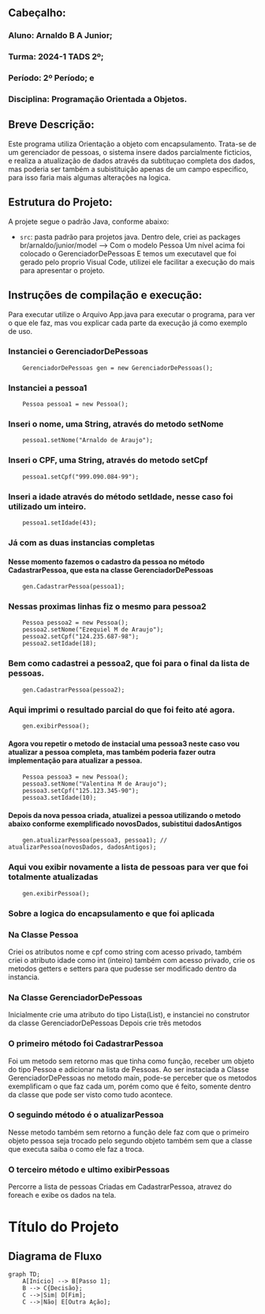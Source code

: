 ## Cabeçalho:
### Aluno: Arnaldo B A Junior; 
### Turma: 2024-1 TADS 2º;
### Período: 2º Período; e 
### Disciplina: Programação Orientada a Objetos.

## Breve Descrição:

Este programa utiliza Orientação a objeto com encapsulamento. 
Trata-se de um gerenciador de pessoas, o sistema insere dados parcialmente ficticios, e realiza a atualização de dados através da subtituçao completa dos dados, mas poderia ser também a subistituição apenas de um campo especifico, para isso faria mais algumas alterações na logica.

## Estrutura do Projeto:

A projete segue o padrão Java, conforme abaixo:

- `src`: pasta padrão para projetos java. 
Dentro dele, criei as packages br/arnaldo/junior/model --> Com o modelo Pessoa
Um nível acima foi colocado o GerenciadorDePessoas
E temos um executavel que foi gerado pelo proprio Visual Code, utilizei ele facilitar a execução do mais para apresentar o projeto.

## Instruções de compilação e execução:

Para executar utilize o Arquivo App.java para executar o programa, para ver o que ele faz, mas vou explicar cada parte da execução já como exemplo de uso.
  
  ### Instanciei o GerenciadorDePessoas
        GerenciadorDePessoas gen = new GerenciadorDePessoas();
  ### Instanciei a pessoa1
        Pessoa pessoa1 = new Pessoa();
  ### Inseri o nome, uma String, através do metodo setNome
        pessoa1.setNome("Arnaldo de Araujo");
  ### Inseri o CPF, uma String, através do metodo setCpf
        pessoa1.setCpf("999.090.084-99");
  ### Inseri a idade através do método setIdade, nesse caso foi utilizado um inteiro.
        pessoa1.setIdade(43);
  ### Já com as duas instancias completas
  #### Nesse momento fazemos o cadastro da pessoa no método CadastrarPessoa, que esta na classe GerenciadorDePessoas       
        gen.CadastrarPessoa(pessoa1);

  ### Nessas proximas linhas fiz o mesmo para pessoa2      
        Pessoa pessoa2 = new Pessoa();
        pessoa2.setNome("Ezequiel M de Araujo");
        pessoa2.setCpf("124.235.687-98");
        pessoa2.setIdade(18);
  ### Bem como cadastrei a pessoa2, que foi para o final da lista de pessoas.
        gen.CadastrarPessoa(pessoa2);
  ### Aqui imprimi o resultado parcial do que foi feito até agora.
        gen.exibirPessoa();
  #### Agora vou repetir o metodo de instacial uma pessoa3 neste caso vou atualizar a pessoa completa, mas também poderia fazer outra implementação para atualizar a pessoa.
        Pessoa pessoa3 = new Pessoa();
        pessoa3.setNome("Valentina M de Araujo");
        pessoa3.setCpf("125.123.345-90");
        pessoa3.setIdade(10);
 #### Depois da nova pessoa criada, atualizei a pessoa utilizando o metodo abaixo conforme exemplificado novosDados, subistitui dadosAntigos
        gen.atualizarPessoa(pessoa3, pessoa1); // atualizarPessoa(novosDados, dadosAntigos);
 ### Aqui vou exibir novamente a lista de pessoas para ver que foi totalmente atualizadas
        gen.exibirPessoa();

 ### Sobre a logica do encapsulamento e que foi aplicada

 ### Na Classe Pessoa
 Criei os atributos nome e cpf como string com acesso privado, também criei o atributo idade como int (inteiro) também com acesso privado, crie os metodos getters e setters para que pudesse ser modificado dentro da instancia.
 ### Na Classe GerenciadorDePessoas
 Inicialmente crie uma atributo do tipo Lista(List), e instanciei no construtor da classe GerenciadorDePessoas
 Depois crie três metodos
 ### O primeiro método foi CadastrarPessoa
 Foi um metodo sem retorno mas que tinha como função, receber um objeto do tipo Pessoa e adicionar na lista de Pessoas.
 Ao ser instaciada a Classe GerenciadorDePessoas no metodo main, pode-se perceber que os metodos exemplificam o que faz cada um, porém como que é feito, somente dentro da classe que pode ser visto como tudo acontece.
### O seguindo método é o atualizarPessoa
Nesse metodo também sem retorno a função dele faz com que o primeiro objeto pessoa seja trocado pelo segundo objeto também sem que a classe que executa saiba o como ele faz a troca. 

### O terceiro método e ultimo exibirPessoas
Percorre a lista de pessoas Criadas em CadastrarPessoa, atravez do foreach e exibe os dados na tela.


# Título do Projeto

## Diagrama de Fluxo

```mermaid
graph TD;
    A[Início] --> B[Passo 1];
    B --> C{Decisão};
    C -->|Sim| D[Fim];
    C -->|Não| E[Outra Ação];
